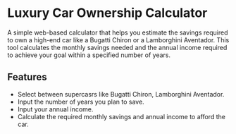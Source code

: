 # Luxury Car Ownership Calculator

A simple web-based calculator that helps you estimate the savings required to own a high-end car like a Bugatti Chiron or a Lamborghini Aventador. This tool calculates the monthly savings needed and the annual income required to achieve your goal within a specified number of years.

## Features

- Select between supercasrs like Bugatti Chiron, Lamborghini Aventador.
- Input the number of years you plan to save.
- Input your annual income.
- Calculate the required monthly savings and annual income to afford the car.
